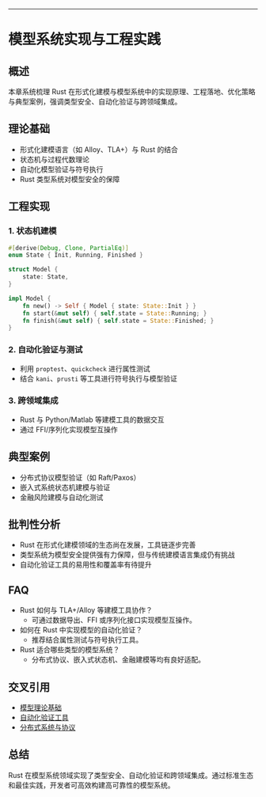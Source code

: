 ---

# 模型系统实现与工程实践

## 概述

本章系统梳理 Rust 在形式化建模与模型系统中的实现原理、工程落地、优化策略与典型案例，强调类型安全、自动化验证与跨领域集成。

## 理论基础

- 形式化建模语言（如 Alloy、TLA+）与 Rust 的结合
- 状态机与过程代数理论
- 自动化模型验证与符号执行
- Rust 类型系统对模型安全的保障

## 工程实现

### 1. 状态机建模

```rust
#[derive(Debug, Clone, PartialEq)]
enum State { Init, Running, Finished }

struct Model {
    state: State,
}

impl Model {
    fn new() -> Self { Model { state: State::Init } }
    fn start(&mut self) { self.state = State::Running; }
    fn finish(&mut self) { self.state = State::Finished; }
}
```

### 2. 自动化验证与测试

- 利用 `proptest`、`quickcheck` 进行属性测试
- 结合 `kani`、`prusti` 等工具进行符号执行与模型验证

### 3. 跨领域集成

- Rust 与 Python/Matlab 等建模工具的数据交互
- 通过 FFI/序列化实现模型互操作

## 典型案例

- 分布式协议模型验证（如 Raft/Paxos）
- 嵌入式系统状态机建模与验证
- 金融风险建模与自动化测试

## 批判性分析

- Rust 在形式化建模领域的生态尚在发展，工具链逐步完善
- 类型系统为模型安全提供强有力保障，但与传统建模语言集成仍有挑战
- 自动化验证工具的易用性和覆盖率有待提升

## FAQ

- Rust 如何与 TLA+/Alloy 等建模工具协作？
  - 可通过数据导出、FFI 或序列化接口实现模型互操作。
- 如何在 Rust 中实现模型的自动化验证？
  - 推荐结合属性测试与符号执行工具。
- Rust 适合哪些类型的模型系统？
  - 分布式协议、嵌入式状态机、金融建模等均有良好适配。

## 交叉引用

- [模型理论基础](./01_model_theory.md)
- [自动化验证工具](../19_advanced_language_features/)
- [分布式系统与协议](../13_microservices/)

## 总结

Rust 在模型系统领域实现了类型安全、自动化验证和跨领域集成。通过标准生态和最佳实践，开发者可高效构建高可靠性的模型系统。
